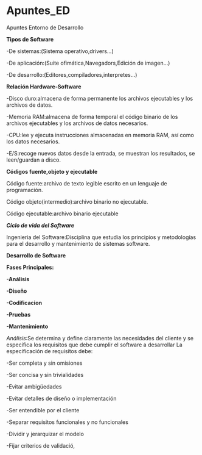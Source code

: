 # Apuntes_ED
Apuntes Entorno de Desarrollo


__Tipos de Software__


-De sistemas:(Sistema operativo,drivers...)

-De aplicación:(Suite ofimática,Navegadors,Edición de imagen...)

-De desarrollo:(Editores,compiladores,interpretes...)

__Relación Hardware-Software__


-Disco duro:almacena de forma permanente los archivos ejecutables y los archivos de datos.

-Memoria RAM:almacena de forma temporal el código binario de los archivos ejecutables y los archivos de datos necesarios.

-CPU:lee y ejecuta instrucciones almacenadas en memoria RAM, así como los datos necesarios.

-E/S:recoge nuevos datos desde la entrada, se muestran los resultados, se leen/guardan a disco.


__Códigos fuente,objeto y ejecutable__


Código fuente:archivo de texto legible escrito en un lenguaje de programación.

Código objeto(intermedio):archivo binario no ejecutable.

Código ejecutable:archivo binario ejecutable


__*Ciclo de vida del Software*__

Ingenieria del Software:Disciplina que estudia los principios y metodologías para el desarrollo y mantenimiento de sistemas software.

__Desarrollo de Software__

__Fases Principales:__
 
 __-Análisis__

__-Diseño__
 
 __-Codificacion__
  
  __-Pruebas__

__-Mantenimiento__


*Análisis*:Se determina y define claramente las necesidades del cliente y se especifica los requisitos que debe cumplir el software a desarrollar
La especificación de requisitos debe:


-Ser completa y sin omisiones

-Ser concisa y sin trivialidades

-Evitar ambigüedades

-Evitar detalles de diseño o implementación

-Ser entendible por el cliente

-Separar requisitos funcionales y no funcionales

-Dividir y jerarquizar el modelo

-Fijar criterios de validació,
  
 
